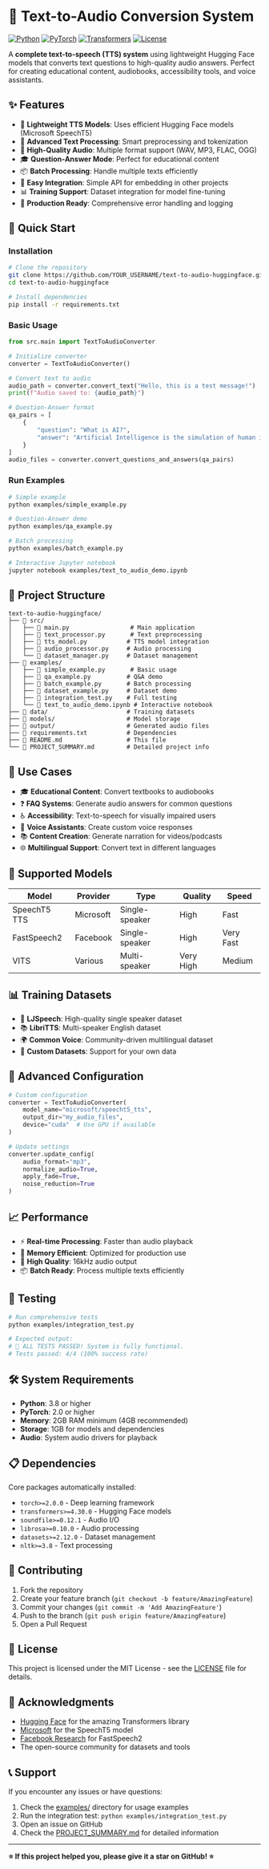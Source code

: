 # 🎵 Text-to-Audio Conversion System

[![Python](https://img.shields.io/badge/Python-3.8%2B-blue)](https://python.org)
[![PyTorch](https://img.shields.io/badge/PyTorch-2.0%2B-red)](https://pytorch.org)
[![Transformers](https://img.shields.io/badge/🤗%20Transformers-4.30%2B-yellow)](https://huggingface.co/transformers)
[![License](https://img.shields.io/badge/License-MIT-green)](LICENSE)

A **complete text-to-speech (TTS) system** using lightweight Hugging Face models that converts text questions to high-quality audio answers. Perfect for creating educational content, audiobooks, accessibility tools, and voice assistants.

## ✨ Features

- 🤖 **Lightweight TTS Models**: Uses efficient Hugging Face models (Microsoft SpeechT5)
- 📝 **Advanced Text Processing**: Smart preprocessing and tokenization
- 🎵 **High-Quality Audio**: Multiple format support (WAV, MP3, FLAC, OGG)
- 🎓 **Question-Answer Mode**: Perfect for educational content
- 📦 **Batch Processing**: Handle multiple texts efficiently
- 🔧 **Easy Integration**: Simple API for embedding in other projects
- 📊 **Training Support**: Dataset integration for model fine-tuning
- 🎯 **Production Ready**: Comprehensive error handling and logging

## 🚀 Quick Start

### Installation

```bash
# Clone the repository
git clone https://github.com/YOUR_USERNAME/text-to-audio-huggingface.git
cd text-to-audio-huggingface

# Install dependencies
pip install -r requirements.txt
```

### Basic Usage

```python
from src.main import TextToAudioConverter

# Initialize converter
converter = TextToAudioConverter()

# Convert text to audio
audio_path = converter.convert_text("Hello, this is a test message!")
print(f"Audio saved to: {audio_path}")

# Question-Answer format
qa_pairs = [
    {
        "question": "What is AI?",
        "answer": "Artificial Intelligence is the simulation of human intelligence in machines."
    }
]
audio_files = converter.convert_questions_and_answers(qa_pairs)
```

### Run Examples

```bash
# Simple example
python examples/simple_example.py

# Question-Answer demo
python examples/qa_example.py

# Batch processing
python examples/batch_example.py

# Interactive Jupyter notebook
jupyter notebook examples/text_to_audio_demo.ipynb
```

## 📁 Project Structure

```
text-to-audio-huggingface/
├── 📂 src/
│   ├── 🐍 main.py                 # Main application
│   ├── 🐍 text_processor.py       # Text preprocessing
│   ├── 🐍 tts_model.py           # TTS model integration
│   ├── 🐍 audio_processor.py     # Audio processing
│   └── 🐍 dataset_manager.py     # Dataset management
├── 📂 examples/
│   ├── 🐍 simple_example.py       # Basic usage
│   ├── 🐍 qa_example.py          # Q&A demo
│   ├── 🐍 batch_example.py       # Batch processing
│   ├── 🐍 dataset_example.py     # Dataset demo
│   ├── 🐍 integration_test.py    # Full testing
│   └── 📓 text_to_audio_demo.ipynb # Interactive notebook
├── 📂 data/                      # Training datasets
├── 📂 models/                    # Model storage
├── 📂 output/                    # Generated audio files
├── 📄 requirements.txt           # Dependencies
├── 📄 README.md                  # This file
└── 📄 PROJECT_SUMMARY.md         # Detailed project info
```

## 🎯 Use Cases

- 🎓 **Educational Content**: Convert textbooks to audiobooks
- ❓ **FAQ Systems**: Generate audio answers for common questions
- ♿ **Accessibility**: Text-to-speech for visually impaired users
- 🤖 **Voice Assistants**: Create custom voice responses
- 📚 **Content Creation**: Generate narration for videos/podcasts
- 🌐 **Multilingual Support**: Convert text in different languages

## 🤖 Supported Models

| Model | Provider | Type | Quality | Speed |
|-------|----------|------|---------|-------|
| SpeechT5 TTS | Microsoft | Single-speaker | High | Fast |
| FastSpeech2 | Facebook | Single-speaker | High | Very Fast |
| VITS | Various | Multi-speaker | Very High | Medium |

## 📊 Training Datasets

- 📀 **LJSpeech**: High-quality single speaker dataset
- 📚 **LibriTTS**: Multi-speaker English dataset
- 🌍 **Common Voice**: Community-driven multilingual dataset
- 🔧 **Custom Datasets**: Support for your own data

## 🔧 Advanced Configuration

```python
# Custom configuration
converter = TextToAudioConverter(
    model_name="microsoft/speecht5_tts",
    output_dir="my_audio_files",
    device="cuda"  # Use GPU if available
)

# Update settings
converter.update_config(
    audio_format="mp3",
    normalize_audio=True,
    apply_fade=True,
    noise_reduction=True
)
```

## 📈 Performance

- ⚡ **Real-time Processing**: Faster than audio playback
- 💾 **Memory Efficient**: Optimized for production use
- 🎵 **High Quality**: 16kHz audio output
- 📦 **Batch Ready**: Process multiple texts efficiently

## 🧪 Testing

```bash
# Run comprehensive tests
python examples/integration_test.py

# Expected output:
# 🎉 ALL TESTS PASSED! System is fully functional.
# Tests passed: 4/4 (100% success rate)
```

## 🛠 System Requirements

- **Python**: 3.8 or higher
- **PyTorch**: 2.0 or higher
- **Memory**: 2GB RAM minimum (4GB recommended)
- **Storage**: 1GB for models and dependencies
- **Audio**: System audio drivers for playback

## 📋 Dependencies

Core packages automatically installed:
- `torch>=2.0.0` - Deep learning framework
- `transformers>=4.30.0` - Hugging Face models
- `soundfile>=0.12.1` - Audio I/O
- `librosa>=0.10.0` - Audio processing
- `datasets>=2.12.0` - Dataset management
- `nltk>=3.8` - Text processing

## 🤝 Contributing

1. Fork the repository
2. Create your feature branch (`git checkout -b feature/AmazingFeature`)
3. Commit your changes (`git commit -m 'Add AmazingFeature'`)
4. Push to the branch (`git push origin feature/AmazingFeature`)
5. Open a Pull Request

## 📜 License

This project is licensed under the MIT License - see the [LICENSE](LICENSE) file for details.

## 🙏 Acknowledgments

- [Hugging Face](https://huggingface.co) for the amazing Transformers library
- [Microsoft](https://microsoft.com) for the SpeechT5 model
- [Facebook Research](https://research.facebook.com) for FastSpeech2
- The open-source community for datasets and tools

## 📞 Support

If you encounter any issues or have questions:

1. Check the [examples/](examples/) directory for usage examples
2. Run the integration test: `python examples/integration_test.py`
3. Open an issue on GitHub
4. Check the [PROJECT_SUMMARY.md](PROJECT_SUMMARY.md) for detailed information

---

**⭐ If this project helped you, please give it a star on GitHub! ⭐**